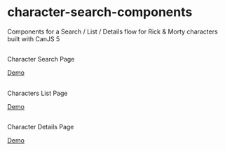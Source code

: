# character-search-components

Components for a Search / List / Details flow for Rick & Morty characters built with CanJS 5

## <character-search>

Character Search Page

[Demo](https://canjs.github.io/character-search-components/demos/search.html)

## <character-list>

Characters List Page

[Demo](https://canjs.github.io/character-search-components/demos/list.html)

## <character-details>

Character Details Page

[Demo](https://canjs.github.io/character-search-components/demos/details.html)
